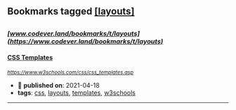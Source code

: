 ## Bookmarks tagged [[layouts]](https://www.codever.land/search?q=[layouts])

_<sup><sup>[www.codever.land/bookmarks/t/layouts](https://www.codever.land/bookmarks/t/layouts)</sup></sup>_
---
#### [CSS Templates](https://www.w3schools.com/css/css_templates.asp)
_<sup>https://www.w3schools.com/css/css_templates.asp</sup>_

* :calendar: **published on**: 2021-04-18
* **tags**: [css](../tagged/css.md), [layouts](../tagged/layouts.md), [templates](../tagged/templates.md), [w3schools](../tagged/w3schools.md)
---
